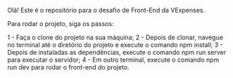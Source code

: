 Olá! Este é o repositório para o desafio de Front-End da VExpenses.

Para rodar o projeto, siga os passos:

1 - Faça o clone do projeto na sua máquina;
2 - Depois de clonar, navegue no terminal até o diretório do projeto e execute o comando npm install;
3 - Depois de instaladas as dependências, execute o comando npm run server para executar o servidor;
4 - Em outro terminal, execute o comando npm run dev para rodar o front-end do projeto.
